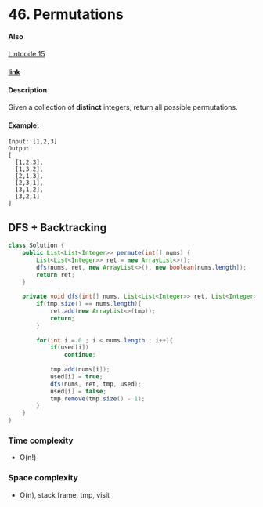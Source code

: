 # 46. Permutations

#### Also
[Lintcode 15](../LintCode/015.Permutations.md)

#### [link](https://leetcode.com/problems/permutations/) 

#### Description
Given a collection of **distinct** integers, return all possible permutations.

#### Example:
```
Input: [1,2,3]
Output:
[
  [1,2,3],
  [1,3,2],
  [2,1,3],
  [2,3,1],
  [3,1,2],
  [3,2,1]
]
```

## DFS + Backtracking
```java
class Solution {
    public List<List<Integer>> permute(int[] nums) {
        List<List<Integer>> ret = new ArrayList<>();
        dfs(nums, ret, new ArrayList<>(), new boolean[nums.length]);
        return ret;
    }
    
    private void dfs(int[] nums, List<List<Integer>> ret, List<Integer> tmp, boolean[] used){
        if(tmp.size() == nums.length){
            ret.add(new ArrayList<>(tmp));
            return;
        }
        
        for(int i = 0 ; i < nums.length ; i++){
            if(used[i])
                continue;
            
            tmp.add(nums[i]);
            used[i] = true;
            dfs(nums, ret, tmp, used);
            used[i] = false;
            tmp.remove(tmp.size() - 1);
        }   
    }
}
```
### Time complexity
* O(n!)
### Space complexity
* O(n), stack frame, tmp, visit
